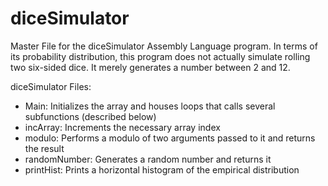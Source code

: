 # diceSimulator
Master File for the diceSimulator Assembly Language program. In terms of its probability distribution, this program does not actually simulate rolling two six-sided dice. It merely generates a number between 2 and 12.

diceSimulator Files:
- Main: Initializes the array and houses loops that calls several subfunctions (described below)
- incArray: Increments the necessary array index
- modulo: Performs a modulo of two arguments passed to it and returns the result
- randomNumber: Generates a random number and returns it
- printHist: Prints a horizontal histogram of the empirical distribution
